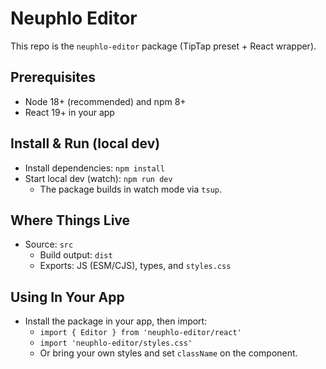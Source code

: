 # Neuphlo Editor

This repo is the `neuphlo-editor` package (TipTap preset + React wrapper).

## Prerequisites

- Node 18+ (recommended) and npm 8+
- React 19+ in your app

## Install & Run (local dev)

- Install dependencies: `npm install`
- Start local dev (watch): `npm run dev`
  - The package builds in watch mode via `tsup`.

## Where Things Live

- Source: `src`
  - Build output: `dist`
  - Exports: JS (ESM/CJS), types, and `styles.css`

## Using In Your App

- Install the package in your app, then import:
  - `import { Editor } from 'neuphlo-editor/react'`
  - `import 'neuphlo-editor/styles.css'`
  - Or bring your own styles and set `className` on the component.
